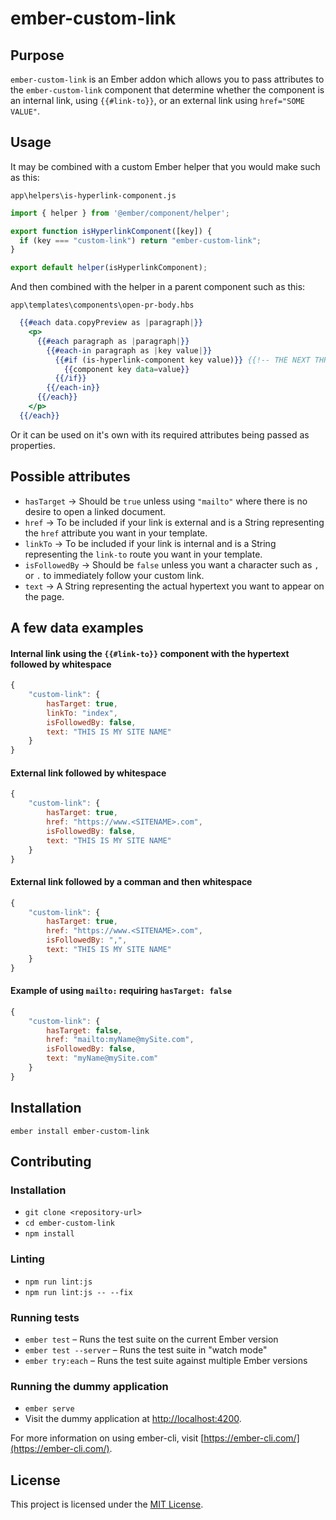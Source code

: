 ember-custom-link
==============================================================================

Purpose
------------------------------------------------------------------------------

`ember-custom-link` is an Ember addon which allows you to pass attributes to the `ember-custom-link` component that 
determine whether the component is an internal link, using `{{#link-to}}`, or an external link using 
`href="SOME VALUE"`.

Usage
------------------------------------------------------------------------------

It may be combined with a custom Ember helper that you would make such as this:

`app\helpers\is-hyperlink-component.js`

```js
import { helper } from '@ember/component/helper';

export function isHyperlinkComponent([key]) {
  if (key === "custom-link") return "ember-custom-link";
}

export default helper(isHyperlinkComponent);

```

And then combined with the helper in a parent component such as this:

`app\templates\components\open-pr-body.hbs`

```hbs
  {{#each data.copyPreview as |paragraph|}}
    <p>
      {{#each paragraph as |paragraph|}}
        {{#each-in paragraph as |key value|}}
          {{#if (is-hyperlink-component key value)}} {{!-- THE NEXT THREE LINES ARE THE SIGNIFICANT PORTION --}}
            {{component key data=value}}
          {{/if}}
        {{/each-in}}
      {{/each}}
    </p>
  {{/each}}
```

Or it can be used on it's own with its required attributes being passed as properties.

## Possible attributes

- `hasTarget` -> Should be `true` unless using `"mailto"` where there is no desire to open a linked document.
- `href` -> To be included if your link is external and is a String representing the `href` attribute you want in your template. 
- `linkTo` -> To be included if your link is internal and is a String representing the `link-to` route you want in your template.
- `isFollowedBy` -> Should be `false` unless you want a character such as `,` or `.` to immediately follow your custom link.
- `text` -> A String representing the actual hypertext you want to appear on the page.

## A few data examples

#### Internal link using the `{{#link-to}}` component with the hypertext followed by whitespace

```js
{
    "custom-link": {
        hasTarget: true,
        linkTo: "index",
        isFollowedBy: false,
        text: "THIS IS MY SITE NAME"
    }
}
```

#### External link followed by whitespace

```js
{
    "custom-link": {
        hasTarget: true,
        href: "https://www.<SITENAME>.com",
        isFollowedBy: false,
        text: "THIS IS MY SITE NAME"
    }
}
```

#### External link followed by a comman and then whitespace

```js
{
    "custom-link": {
        hasTarget: true,
        href: "https://www.<SITENAME>.com",
        isFollowedBy: ",",
        text: "THIS IS MY SITE NAME"
    }
}
```

#### Example of using `mailto:` requiring `hasTarget: false`

```js
{
    "custom-link": {
        hasTarget: false,
        href: "mailto:myName@mySite.com",
        isFollowedBy: false,
        text: "myName@mySite.com"
    }
}
```


Installation
------------------------------------------------------------------------------

```
ember install ember-custom-link
```


Contributing
------------------------------------------------------------------------------

### Installation

* `git clone <repository-url>`
* `cd ember-custom-link`
* `npm install`

### Linting

* `npm run lint:js`
* `npm run lint:js -- --fix`

### Running tests

* `ember test` – Runs the test suite on the current Ember version
* `ember test --server` – Runs the test suite in "watch mode"
* `ember try:each` – Runs the test suite against multiple Ember versions

### Running the dummy application

* `ember serve`
* Visit the dummy application at [http://localhost:4200](http://localhost:4200).

For more information on using ember-cli, visit [https://ember-cli.com/](https://ember-cli.com/).

License
------------------------------------------------------------------------------

This project is licensed under the [MIT License](LICENSE.md).
